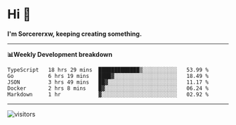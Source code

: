 # Hi 👋

**I'm Sorcererxw, keeping creating something.**

---

**📊Weekly Development breakdown**

<!--START_SECTION:waka-->
```text
TypeScript   18 hrs 29 mins  █████████████▒░░░░░░░░░░░   53.99 % 
Go           6 hrs 19 mins   ████▓░░░░░░░░░░░░░░░░░░░░   18.49 % 
JSON         3 hrs 49 mins   ██▓░░░░░░░░░░░░░░░░░░░░░░   11.17 % 
Docker       2 hrs 8 mins    █▓░░░░░░░░░░░░░░░░░░░░░░░   06.24 % 
Markdown     1 hr            ▓░░░░░░░░░░░░░░░░░░░░░░░░   02.92 % 
```
<!--END_SECTION:waka-->

---

![visitors](https://visitor-badge.glitch.me/badge?page_id=sorcererxw.sorcererx)